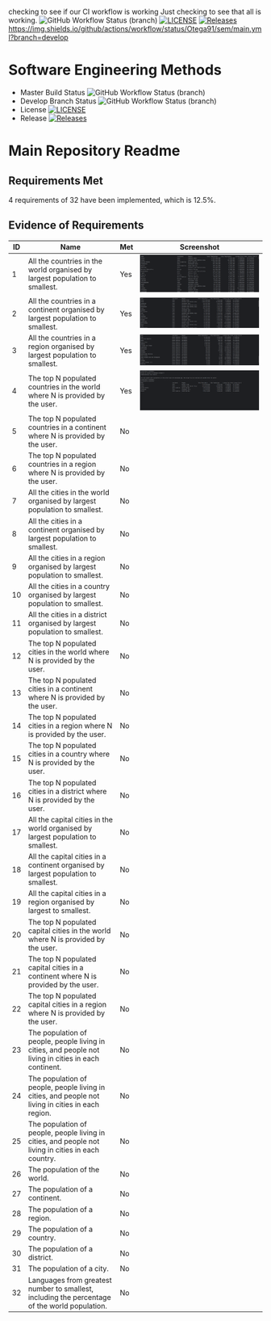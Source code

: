 checking to see if our CI workflow is working
Just checking to see that all is working.
![GitHub Workflow Status (branch)](https://img.shields.io/github/actions/workflow/status/Otega91/sem/main.yml?branch=master)
[![LICENSE](https://img.shields.io/github/license/Otega91/sem.svg?style=flat-square)](https://github.com/Otega91/sem/blob/master/LICENSE)
[![Releases](https://img.shields.io/github/release/Otega91/sem/all.svg?style=flat-square)](https://github.com/Otega91/sem/releases)
https://img.shields.io/github/actions/workflow/status/Otega91/sem/main.yml?branch=develop
# Software Engineering Methods
* Master Build Status ![GitHub Workflow Status (branch)](https://img.shields.io/github/actions/workflow/status/Otega91/sem/main.yml?branch=master)
* Develop Branch Status ![GitHub Workflow Status (branch)](https://img.shields.io/github/actions/workflow/status/Otega91/sem/main.yml?branch=develop)
* License [![LICENSE](https://img.shields.io/github/license/Otega91/sem.svg?style=flat-square)](https://github.com/Otega91/sem/blob/master/LICENSE)
* Release [![Releases](https://img.shields.io/github/release/Otega91/sem/all.svg?style=flat-square)](https://github.com/Otega91/sem/releases)

# Main Repository Readme

## Requirements Met


4 requirements of 32 have been implemented, which is 12.5%.

## Evidence of Requirements

| ID  | Name | Met | Screenshot |
| --- | ---- | --- | ---------- |
| 1   | All the countries in the world organised by largest population to smallest. | Yes | ![Requirement 1](screenshots/requirement1.png) |
| 2   | All the countries in a continent organised by largest population to smallest. | Yes | ![Requirement 2](screenshots/requirement2.png) |
| 3   | All the countries in a region organised by largest population to smallest. | Yes | ![Requirement 3](screenshots/requirement3.png) |
| 4   | The top N populated countries in the world where N is provided by the user. | Yes | ![Requirement 4](screenshots/requirement4.png) |
| 5   | The top N populated countries in a continent where N is provided by the user. | No | |
| 6   | The top N populated countries in a region where N is provided by the user. | No | |
| 7   | All the cities in the world organised by largest population to smallest. | No | |
| 8   | All the cities in a continent organised by largest population to smallest. | No | |
| 9   | All the cities in a region organised by largest population to smallest. | No | |
| 10  | All the cities in a country organised by largest population to smallest. | No | |
| 11  | All the cities in a district organised by largest population to smallest. | No | |
| 12  | The top N populated cities in the world where N is provided by the user. | No | |
| 13  | The top N populated cities in a continent where N is provided by the user. | No | |
| 14  | The top N populated cities in a region where N is provided by the user. | No | |
| 15  | The top N populated cities in a country where N is provided by the user. | No | |
| 16  | The top N populated cities in a district where N is provided by the user. | No | |
| 17  | All the capital cities in the world organised by largest population to smallest. | No | |
| 18  | All the capital cities in a continent organised by largest population to smallest. | No | |
| 19  | All the capital cities in a region organised by largest to smallest. | No | |
| 20  | The top N populated capital cities in the world where N is provided by the user. | No | |
| 21  | The top N populated capital cities in a continent where N is provided by the user. | No | |
| 22  | The top N populated capital cities in a region where N is provided by the user. | No | |
| 23  | The population of people, people living in cities, and people not living in cities in each continent. | No | |
| 24  | The population of people, people living in cities, and people not living in cities in each region. | No | |
| 25  | The population of people, people living in cities, and people not living in cities in each country. | No | |
| 26  | The population of the world. | No | |
| 27  | The population of a continent. | No | |
| 28  | The population of a region. | No | |
| 29  | The population of a country. | No | |
| 30  | The population of a district. | No | |
| 31  | The population of a city. | No | |
| 32  | Languages from greatest number to smallest, including the percentage of the world population. | No | |